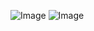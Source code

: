 ![Image](https://github.com/user-attachments/assets/da52c7be-7e7e-40e1-abcb-3a0d239cefea)
![Image](https://github.com/user-attachments/assets/34d971fb-4709-4b2e-96e4-f3c466f78077)
